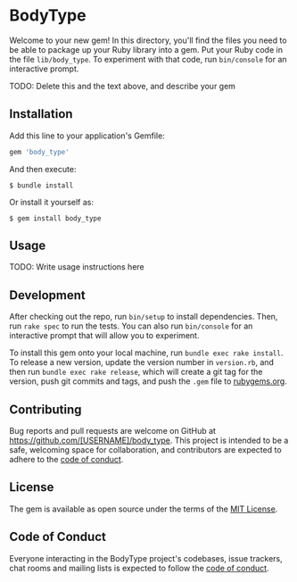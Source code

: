 # BodyType

Welcome to your new gem! In this directory, you'll find the files you need to be able to package up your Ruby library into a gem. Put your Ruby code in the file `lib/body_type`. To experiment with that code, run `bin/console` for an interactive prompt.

TODO: Delete this and the text above, and describe your gem

## Installation

Add this line to your application's Gemfile:

```ruby
gem 'body_type'
```

And then execute:

    $ bundle install

Or install it yourself as:

    $ gem install body_type

## Usage

TODO: Write usage instructions here

## Development

After checking out the repo, run `bin/setup` to install dependencies. Then, run `rake spec` to run the tests. You can also run `bin/console` for an interactive prompt that will allow you to experiment.

To install this gem onto your local machine, run `bundle exec rake install`. To release a new version, update the version number in `version.rb`, and then run `bundle exec rake release`, which will create a git tag for the version, push git commits and tags, and push the `.gem` file to [rubygems.org](https://rubygems.org).

## Contributing

Bug reports and pull requests are welcome on GitHub at https://github.com/[USERNAME]/body_type. This project is intended to be a safe, welcoming space for collaboration, and contributors are expected to adhere to the [code of conduct](https://github.com/[USERNAME]/body_type/blob/master/CODE_OF_CONDUCT.md).


## License

The gem is available as open source under the terms of the [MIT License](https://opensource.org/licenses/MIT).

## Code of Conduct

Everyone interacting in the BodyType project's codebases, issue trackers, chat rooms and mailing lists is expected to follow the [code of conduct](https://github.com/[USERNAME]/body_type/blob/master/CODE_OF_CONDUCT.md).
